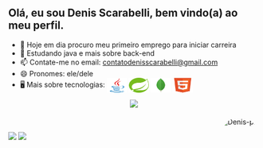 ## Olá, eu sou Denis Scarabelli, bem vindo(a) ao meu perfil.

- 🔭 Hoje em dia procuro meu primeiro emprego para iniciar carreira
- 🌱 Estudando java e mais sobre back-end
- 📫 Contate-me no email: contatodenisscarabelli@gmail.com
- 😄 Pronomes: ele/dele
- 🖥️ Mais sobre tecnologias:
  <img align="center" alt="Denis-Java" height="30" width="40" src="https://raw.githubusercontent.com/devicons/devicon/master/icons/java/java-original.svg">
  <img align="center" alt="Denis-Spring" height="30" width="40" src="https://raw.githubusercontent.com/devicons/devicon/master/icons/spring/spring-original.svg">
  <img align="center" alt="Denis-Mongo" height="30" width="40" src="https://raw.githubusercontent.com/devicons/devicon/master/icons/mongodb/mongodb-original.svg">
  <img align="center" alt="Denis-HTML" height="30" width="40" src="https://raw.githubusercontent.com/devicons/devicon/master/icons/html5/html5-original.svg">


<div align="center">
  <a href="https://github.com/DenisCDev">
  <img height="180em" src="https://github-readme-stats.vercel.app/api/top-langs/?username=DenisCDev&layout=compact&langs_count=7&theme=dracula"/>
</div>

  <div style="display: inline_block"><br>
  <img align="right" alt="Denis-pic" height="150" style="border-radius:50px;" src="https://pbs.twimg.com/media/ENelLjlVUAACXtC.jpg">
</div>
  
 ## 
  
 <div>
  <a href="https://instagram.com/d.scarabelli" target="_blank"><img src="https://img.shields.io/badge/-Instagram-%23E4405F?style=for-the-badge&logo=instagram&logoColor=white" target="_blank"></a>
  <a href="https://www.linkedin.com/in/denis-scarabelli-290897215" target="_blank"><img src="https://img.shields.io/badge/-LinkedIn-%230077B5?style=for-the-badge&logo=linkedin&logoColor=white" target="_blank"></a> 
 </div>
